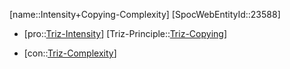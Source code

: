 ﻿---
type: TrizContradiction
aliases:
- Intensity+Copying-Complexity
license: CC BY-SA 4.0
copyright: https://github.com/SpocWeb
IsDeleted: false
IsReadOnly: false
Confidential: public
tags: 
- Triz/Contradiction
---
[name::Intensity+Copying-Complexity]
[SpocWebEntityId::23588]
+ [pro::[Triz-Intensity](tech/Triz/Parameter/Triz-Intensity.md)]
[Triz-Principle::[Triz-Copying](tech/Triz/Principle/Triz-Copying.md)]
- [con::[Triz-Complexity](tech/Triz/Parameter/Triz-Complexity.md)]

